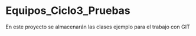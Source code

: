 # Equipos_Ciclo3_Pruebas
En este proyecto se almacenarán las clases ejemplo para el trabajo con GIT
